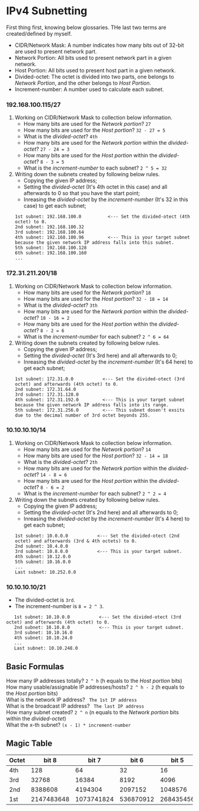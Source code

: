 # IPv4 Subnetting
First thing first, knowing below glossaries. THe last two terms are created/defined by myself.
- CIDR/Network Mask: A number indicates how many bits out of 32-bit are used to present network part.
- Network Portion: All bits used to present network part in a given network.
- Host Portion: All bits used to present host part in a given network.
- Divided-octet: The octet is divided into two parts, one belongs to *Network Portion*, and the other belongs to *Host Portion*. 
- Increment-number: A number used to calculate each subnet. 

### 192.168.100.115/27
1. Working on CIDR/Network Mask to collection below information.
   - How many bits are used for the *Network portion*? ` 27 `
   - How many bits are used for the *Host portion*? ` 32 - 27 = 5 `
   - What is the *divided-octet*? ` 4th `
   - How many bits are used for the *Network portion* within the *divided-octet*? ` 27 - 24 = 3 `
   - How many bits are used for the *Host portion* within the *divided-octet*? ` 8 - 3 = 5 `
   - What is the *increment-number* to each subnet? ` 2 ^ 5 = 32 `
2. Writing down the subnets created by following below rules.
   - Copying the given IP address;
   - Setting the *divided-octet* (It's 4th octet in this case) and all afterwards to 0 so that you have the start point;
   - Inreasing the *divided-octet* by the *increment-number* (It's 32 in this case) to get each subnet;
   ```
   1st subnet: 192.168.100.0          <--- Set the divided-otect (4th octet) to 0.
   2nd subnet: 192.168.100.32
   3rd subnet: 192.168.100.64
   4th subnet: 192.168.100.96         <--- This is your target subnet because the given network IP address falls into this subnet.
   5th subnet: 192.168.100.128
   6th subnet: 192.168.100.160
   ...
   ```
### 172.31.211.201/18
1. Working on CIDR/Network Mask to collection below information.
   - How many bits are used for the *Network portion*? ` 18 `
   - How many bits are used for the *Host portion*? ` 32 - 18 = 14 `
   - What is the *divided-octet*? ` 3th `
   - How many bits are used for the *Network portion* within the *divided-octet*? ` 18 - 16 = 2 `
   - How many bits are used for the *Host portion* within the *divided-octet*? ` 8 - 2 = 6 `
   - What is the *increment-number* for each subnet? ` 2 ^ 6 = 64 `
2. Writing down the subnets created by following below rules.
   - Copying the given IP address;
   - Setting the *divided-octet* (It's 3rd here) and all afterwards to 0;
   - Inreasing the *divided-octet* by the *increment-number* (It's 64 here) to get each subnet;
   ```
   1st subnet: 172.31.0.0           <--- Set the divided-otect (3rd octet) and afterwards (4th octet) to 0.
   2nd subnet: 172.31.64.0
   3rd subnet: 172.31.128.0
   4th subnet: 172.31.192.0         <--- This is your target subnet because the given network IP address falls into its range.
   5th subnet: 172.31.256.0         <--- This subnet dosen't exsits due to the decimal number of 3rd octet beyonds 255.
   ```
### 10.10.10.10/14
1. Working on CIDR/Network Mask to collection below information.
   - How many bits are used for the *Network portion*? ` 14 `
   - How many bits are used for the *Host portion*? ` 32 - 14 = 18 `
   - What is the *divided-octet*? ` 2th `
   - How many bits are used for the *Network portion* within the *divided-octet*? ` 14 - 8 = 6 `
   - How many bits are used for the *Host portion* within the *divided-octet*? ` 8 - 6 = 2 `
   - What is the *increment-number* for each subnet? ` 2 ^ 2 = 4 `
2. Writing down the subnets created by following below rules.
   - Copying the given IP address;
   - Setting the *divided-octet* (It's 2nd here) and all afterwards to 0;
   - Inreasing the *divided-octet* by the *increment-number* (It's 4 here) to get each subnet;
   ```
   1st subnet: 10.0.0.0           <--- Set the divided-otect (2nd octet) and afterwards (3rd & 4th octets) to 0.
   2nd subnet: 10.4.0.0
   3rd subnet: 10.8.0.0           <--- This is your target subnet.
   4th subnet: 10.12.0.0
   5th subnet: 10.16.0.0
   ...
   Last subnet: 10.252.0.0
   ```
### 10.10.10.10/21
- The divided-octet is `3rd`.
- The increment-number is `8 = 2 ^ 3`.
```
   1st subnet: 10.10.0.0           <--- Set the divided-otect (3rd octet) and afterwards (4th octet) to 0.
   2nd subnet: 10.10.8.0           <--- This is your target subnet.
   3rd subnet: 10.10.16.0
   4th subnet: 10.10.24.0
   ...
   Last subnet: 10.10.248.0
```


## Basic Formulas
How many IP addresses totally? ` 2 ^ h ` (h equals to the *Host portion* bits)  
How many usable/assignable IP addresses/hosts? ` 2 ^ h - 2 ` (h equals to the *Host portion* bits)  
What is the network IP address? ` The 1st IP address`  
What is the broadcast IP address? ` The last IP address`  
How many subnet created? ` 2 ^ n ` (n equals to the *Network portion* bits within the *divided-octet*)  
What the x-th subnet? ` (x - 1) * increment-number `  

## Magic Table
Octet | bit 8    | bit 7    | bit 6   | bit 5   | bit 4   | bit 3  | bit 2  | bit 1  |
------|----------|----------|---------|---------|---------|--------|--------|--------| 
4th   | 128      | 64       | 32      | 16      | 8       | 4      | 2      | 1      |
3rd   | 32768    | 16384    | 8192    | 4096    | 2048    | 1024   | 512    | 256    |
2nd   | 8388608  | 4194304  | 2097152 | 1048576 | 524288  | 262144 | 131072 | 65536  |
1st   |2147483648|1073741824|536870912|268435456|134217728|67108864|33554432|16777216|